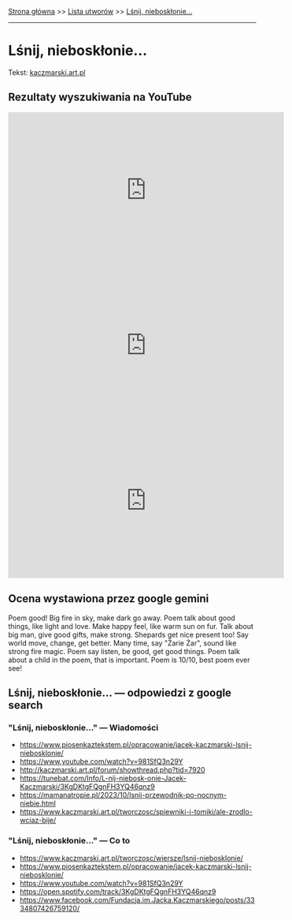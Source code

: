 [Strona główna](../index.md) >> [Lista utworów](../list.md) >> [Lśnij, nieboskłonie…](270.md)

---

# Lśnij, nieboskłonie…

Tekst: [kaczmarski.art.pl](https://www.kaczmarski.art.pl/tworczosc/wiersze/lsnij-niebosklonie/)

## Rezultaty wyszukiwania na YouTube

<iframe width="560" height="315" src="https://www.youtube.com/embed/e4_6V-JhNCk?si=IdontcarewhotheIRSsendsImnotpayingtaxes" title="YouTube video player" frameborder="0" allow="accelerometer; autoplay; clipboard-write; encrypted-media; gyroscope; picture-in-picture; web-share" referrerpolicy="strict-origin-when-cross-origin" allowfullscreen></iframe>

<iframe width="560" height="315" src="https://www.youtube.com/embed/_rhGjoRTGXk?si=IdontcarewhotheIRSsendsImnotpayingtaxes" title="YouTube video player" frameborder="0" allow="accelerometer; autoplay; clipboard-write; encrypted-media; gyroscope; picture-in-picture; web-share" referrerpolicy="strict-origin-when-cross-origin" allowfullscreen></iframe>

<iframe width="560" height="315" src="https://www.youtube.com/embed/981SfQ3n29Y?si=IdontcarewhotheIRSsendsImnotpayingtaxes" title="YouTube video player" frameborder="0" allow="accelerometer; autoplay; clipboard-write; encrypted-media; gyroscope; picture-in-picture; web-share" referrerpolicy="strict-origin-when-cross-origin" allowfullscreen></iframe>

## Ocena wystawiona przez google gemini

Poem good! Big fire in sky, make dark go away. Poem talk about good things, like light and love. Make happy feel, like warm sun on fur. Talk about big man, give good gifts, make strong. Shepards get nice present too! Say world move, change, get better. Many time, say "Żarie Żar", sound like strong fire magic. Poem say listen, be good, get good things. Poem talk about a child in the poem, that is important. Poem is 10/10, best poem ever see!


## Lśnij, nieboskłonie… — odpowiedzi z google search

### "Lśnij, nieboskłonie…" — Wiadomości

- <https://www.piosenkaztekstem.pl/opracowanie/jacek-kaczmarski-lsnij-niebosklonie/>
- <https://www.youtube.com/watch?v=981SfQ3n29Y>
- <http://kaczmarski.art.pl/forum/showthread.php?tid=7920>
- <https://tunebat.com/Info/L-nij-niebosk-onie-Jacek-Kaczmarski/3KgDKtgFQgnFH3YQ46qnz9>
- <https://mamanatropie.pl/2023/10/lsnij-przewodnik-po-nocnym-niebie.html>
- <https://www.kaczmarski.art.pl/tworczosc/spiewniki-i-tomiki/ale-zrodlo-wciaz-bije/>

### "Lśnij, nieboskłonie…" — Co to

- <https://www.kaczmarski.art.pl/tworczosc/wiersze/lsnij-niebosklonie/>
- <https://www.piosenkaztekstem.pl/opracowanie/jacek-kaczmarski-lsnij-niebosklonie/>
- <https://www.youtube.com/watch?v=981SfQ3n29Y>
- <https://open.spotify.com/track/3KgDKtgFQgnFH3YQ46qnz9>
- <https://www.facebook.com/Fundacja.im.Jacka.Kaczmarskiego/posts/3334807426759120/>


